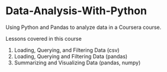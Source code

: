 # Data-Analysis-With-Python
Using Python and Pandas to analyze data in a Coursera course.

Lessons covered in this course
 1. Loading, Querying, and Filtering Data (csv)
 2. Loading, Querying and Filtering Data (pandas)
 3. Summarizing and Visualizing Data (pandas, numpy)
